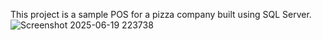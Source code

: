 This project is a sample POS for a pizza company built using SQL Server.
![Screenshot 2025-06-19 223738](https://github.com/user-attachments/assets/aeda5a73-478f-4d4c-9bf0-42773acea05c)
